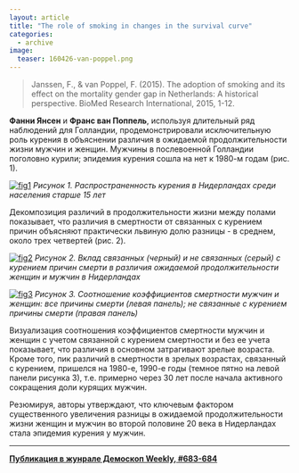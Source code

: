 ```yaml
---
layout: article
title: "The role of smoking in changes in the survival curve"
categories: 
  - archive
image:
  teaser: 160426-van-poppel.png
---
```


> Janssen, F., & van Poppel, F. (2015). The adoption of smoking and its effect on the mortality gender gap in Netherlands: A historical perspective. BioMed Research International, 2015, 1-12.

**Фанни Янсен** и **Франс ван Поппель**, используя длительный ряд наблюдений для Голландии, продемонстрировали исключительную роль курения в объяснении различия в ожидаемой продолжительности жизни мужчин и женщин. Мужчины в послевоенной Голландии поголовно курили; эпидемия курения сошла на нет к 1980-м годам (рис. 1).

[![fig1][f1]][f1] 
*Рисунок 1. Распространенность курения в Нидерландах
среди населения старше 15 лет*

Декомпозиция различий в продолжительности жизни между полами показывает, что различия в смертности от связанных с курением причин объясняют практически львиную долю разницы - в среднем, около трех четвертей (рис. 2).

[![fig2][f2]][f2] 
*Рисунок 2. Вклад связанных (черный) и не связанных (серый) с курением причин смерти в различия ожидаемой продолжительности женщин и мужчин в Нидерландах*


[![fig3][f3]][f3] 
*Рисунок 3. Соотношение коэффициентов смертности мужчин и женщин: все причины смерти (левая панель); не связанные с курением причины смерти (правая панель)*

Визуализация соотношения коэффициентов смертности мужчин и женщин с учетом связанной с курением смертности и без ее учета показывает, что различия в основном затрагивают зрелые возраста. Кроме того, пик различий в смертности в зрелых возрастах, связанный с курением, пришелся на 1980-е, 1990-е годы (темное пятно на левой панели рисунка 3), т.е. примерно через 30 лет после начала активного сокращения доли курящих мужчин. 

Резюмируя, авторы утверждают, что ключевым фактором существенного увеличения разницы в ожидаемой продолжительности жизни женщин и мужчин во второй половине 20 века в Нидерландах стала эпидемия курения у мужчин.


[f1]: /dem-digest/images/2016/683-fig-04.png
[f2]: /dem-digest/images/2016/683-fig-05.png
[f3]: /dem-digest/images/2016/683-fig-06.png


***
**[Публикация в жунрале Демоскоп Weekly, #683-684](http://demoscope.ru/weekly/2016/0683/digest02.php)**
